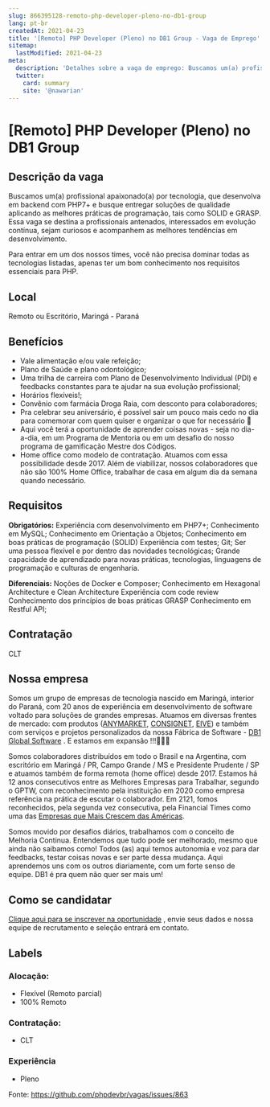 ```yaml
---
slug: 866395128-remoto-php-developer-pleno-no-db1-group
lang: pt-br
createdAt: 2021-04-23
title: '[Remoto] PHP Developer (Pleno) no DB1 Group - Vaga de Emprego'
sitemap:
  lastModified: 2021-04-23
meta:
  description: 'Detalhes sobre a vaga de emprego: Buscamos um(a) profissional apaixonado(a) por tecnologia, que desenvolva em backend com PHP7+ e busque entregar soluções de qualidade aplicando as melhores práticas de programação, tais como SOLID e GRASP. Essa vaga se destina a profissionais antenados, interessados em evolução contínua, sejam curiosos e acompanhem as melhores tendências em desenvolvimento. Para entrar em um dos nossos times, você não precisa dominar todas as tecnologias listadas, apenas ter um bom conhecimento nos requisitos essenciais para PHP.'
  twitter:
    card: summary
    site: '@nawarian'
---
```


# [Remoto] PHP Developer (Pleno) no DB1 Group

## Descrição da vaga

Buscamos um(a) profissional apaixonado(a) por tecnologia, que desenvolva em backend com PHP7+ e busque entregar soluções de qualidade aplicando as melhores práticas de programação, tais como SOLID e GRASP. Essa vaga se destina a profissionais antenados, interessados em evolução contínua, sejam curiosos e acompanhem as melhores tendências em desenvolvimento.

Para entrar em um dos nossos times, você não precisa dominar todas as tecnologias listadas, apenas ter um bom conhecimento nos requisitos essenciais para PHP. 

## Local

Remoto ou Escritório, Maringá - Paraná 

## Benefícios
- Vale alimentação e/ou vale refeição;
- Plano de Saúde e plano odontológico;
- Uma trilha de carreira com Plano de Desenvolvimento Individual (PDI) e feedbacks constantes para te ajudar na sua evolução profissional;
- Horários flexíveis!;
- Convênio com farmácia Droga Raia, com desconto para colaboradores;
- Pra celebrar seu aniversário, é possível sair um pouco mais cedo no dia para comemorar com quem quiser e organizar o que for necessário 🥳
- Aqui você terá a oportunidade de aprender coisas novas - seja no dia-a-dia, em um Programa de Mentoria ou em um desafio do nosso programa de gamificação Mestre dos Códigos.
- Home office como modelo de contratação. Atuamos com essa possibilidade desde 2017. Além de viabilizar, nossos colaboradores que não são 100% Home Office, trabalhar de casa em algum dia da semana quando necessário.

## Requisitos

**Obrigatórios:**
Experiência com desenvolvimento em PHP7+;
Conhecimento em MySQL;
Conhecimento em Orientação a Objetos;
Conhecimento em boas práticas de programação (SOLID)
Experiência com testes;
Git;
Ser uma pessoa flexível e por dentro das novidades tecnológicas; 
Grande capacidade de aprendizado para novas práticas, tecnologias, linguagens de programação e culturas de engenharia.

**Diferenciais:**
Noções de Docker e Composer;
Conhecimento em Hexagonal Architecture e Clean Architecture
Experiência com code review
Conhecimento dos princípios de boas práticas GRASP
Conhecimento em Restful API;

## Contratação

CLT

## Nossa empresa

Somos um grupo de empresas de tecnologia nascido em Maringá, interior do Paraná, com 20 anos de experiência em desenvolvimento de software voltado para soluções de grandes empresas. Atuamos em diversas frentes de mercado: com produtos ([ANYMARKET](https://anymarket.com.br/), [CONSIGNET](https://www.consignet.com.br/), [EIVE](https://eive.com.br/)) e também com serviços e projetos personalizados da nossa Fábrica de Software - [DB1 Global Software](https://www.db1.com.br/) . E estamos em expansão !!!🚀🚀🚀

Somos colaboradores distribuídos em todo o Brasil e na Argentina, com escritório em Maringá / PR, Campo Grande / MS e Presidente Prudente / SP e atuamos também de forma remota (home office) desde 2017. Estamos há 12 anos consecutivos entre as Melhores Empresas para Trabalhar, segundo o GPTW, com reconhecimento pela instituição em 2020 como empresa referência na prática de escutar o colaborador. Em 2121, fomos reconhecidos, pela segunda vez consecutiva, pela Financial Times como uma das [Empresas que Mais Crescem das Américas](https://www.ft.com/content/ac773779-98ba-442d-a1f2-a14f1a67ddfe). 

Somos movido por desafios diários, trabalhamos com o conceito de Melhoria Continua. Entendemos que tudo pode ser melhorado, mesmo que ainda não saibamos como! Todos (as) aqui temos autonomia e voz para dar feedbacks, testar coisas novas e ser parte dessa mudança. Aqui aprendemos uns com os outros diariamente, com um forte senso de equipe. DB1 é pra quem não quer ser mais um!

## Como se candidatar

[Clique aqui para se inscrever na oportunidade](https://vagasdb1.recruiterbox.com/jobs/fk0qyoc?source=Github) , envie seus dados e nossa equipe de recrutamento e seleção entrará em contato.

## Labels

### Alocação:
- Flexível (Remoto parcial)
- 100% Remoto

### Contratação:
- CLT

### Experiência
- Pleno


Fonte: https://github.com/phpdevbr/vagas/issues/863